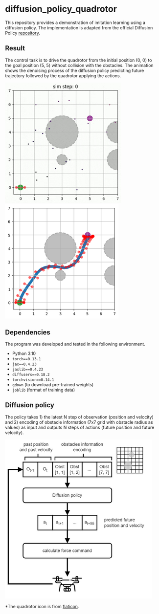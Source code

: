 # diffusion_policy_quadrotor
This repository provides a demonstration of imitation learning using a diffusion policy. The implementation is adapted from the official Diffusion Policy [repository](https://github.com/real-stanford/diffusion_policy).

## Result
The control task is to drive the quadrotor from the initial position (0, 0) to the goal position (5, 5) without collision with the obstacles. The animation shows the denoising process of the diffusion policy predicting future trajectory followed by the quadrotor applying the actions. 

<img src="assets/result_anim.gif" alt="drawing" width="380"/> <img src="assets/result_plot.png" alt="drawing" width="370"/>


## Dependencies
The program was developed and tested in the following environment.
- Python 3.10
- `torch==0.13.1`
- `jax==0.4.23`
- `jaxlib==0.4.23`
- `diffusers==0.18.2`
- `torchvision==0.14.1`
- `gdown` (to download pre-trained weights)
- `joblib` (format of training data)

## Diffusion policy
The policy takes 1) the latest N step of observation (position and velocity) and 2) encoding of obstacle information (7x7 grid with obstacle radius as values) as input and outputs N steps of actions (future position and future velocity).

<img src="assets/model_input.jpg" alt="drawing" width="480"/>

*The quadrotor icon is from [flaticon](https://www.flaticon.com/free-icon/quadcopter_5447794).
